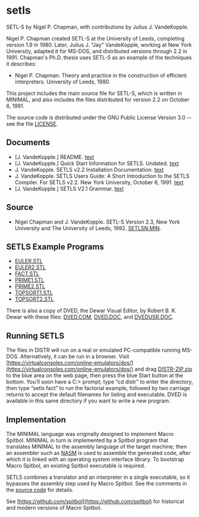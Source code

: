 # setls

SETL-S by Nigel P. Chapman, with contributions by Julius J. VandeKopple.

Nigel P. Chapman created SETL-S at the University of Leeds, completing version 1.9 in 1980. Later, Julius J. "Jay" VandeKopple, working at New York University, adapted it for MS-DOS, and distributed versions through 2.2 in 1991. Chapman's Ph.D. thesis uses SETL-S as an example of the techniques it describes:

* Nigel P. Chapman. Theory and practice in the construction of efficient interpreters. University of Leeds, 1980.

This project includes the main source file for SETL-S, which is written in MINIMAL, and also includes the files distributed for version 2.2 on October 6, 1991.

The source code is distributed under the GNU Public License Version 3.0 -- see the file [LICENSE](LICENSE).

## Documents

* [J. VandeKopple.] README. [text](DISTR/README)
* [J. VandeKopple.] Quick Start Information for SETLS. Undated. [text](DISTR/START.DOC)
* J. VandeKopple. SETLS v2.2 Installation Documentation. [text](DISTR/INSTALL.DOC)
* J. VandeKopple. SETLS Users Guide: A Short Introduction to the SETLS Compiler. For SETLS v2.2. New York University, October 6, 1991. [text](DISTR/SETLS.DOC)
* [J. VandeKopple.] SETLS V2.1 Grammar. [text](DISTR/SETLSGRM.DOC)

## Source

* Nigel Chapman and J. VandeKopple. SETL-S Version 2.3, New York University and The University of Leeds, 1992. [SETLSN.MIN](src/SETLSN.MIN).

## SETLS Example Programs

* [EULER.STL](DISTR/EULER.STL)
* [EULER2.STL](DISTR/EULER2.STL)
* [FACT.STL](DISTR/FACT.STL)
* [PRIME1.STL](DISTR/PRIME1.STL)
* [PRIME2.STL](DISTR/PRIME2.STL)
* [TOPSORT1.STL](DISTR/TOPSORT1.STL)
* [TOPSORT2.STL](DISTR/TOPSORT2.STL)

There is also a copy of DVED, the Dewar Visual Editor, by Robert B. K. Dewar with these files: [DVED.COM](DISTR/DVED.COM), [DVED.DOC](DISTR/DVED.DOC), and [DVEDUSR.DOC](DISTR/DVEDUSR.DOC).

## Running SETLS

The files in DISTR will run on a real or emulated PC-compatible running MS-DOS. Alternatively, it can be run in a browser. Visit [https://virtualconsoles.com/online-emulators/dos/](https://virtualconsoles.com/online-emulators/dos/) and drag [DISTR-ZIP.zip](RAW/DISTR.zip) to the blue area on the web page, then press the blue Start button at the bottom. You’ll soon have a C:\> prompt; type “cd distr” to enter the directory, then type “setls fact” to run the factorial example, followed by two carriage returns to accept the default filenames for listing and executable. DVED is available in this same directory if you want to write a new program.

## Implementation

The MINIMAL language was originally designed to implement Macro Spitbol. MINIMAL in turn is implemented by a Spitbol program that translates MINIMAL to the assembly language of the target machine; then an assembler such as [NASM](https://www.nasm.us) is used to assemble the generated code, after which it is linked with an operating system interface library. To bootstrap Macro Spitbol, an existing Spitbol executable is required.

SETLS combines a translator and an interpreter in a single executable, so it bypasses the assembly step used by Macro Spitbol. See the comments in the [source code](src/SETLSN.MIN) for details.

See [https://github.com/spitbol](https://github.com/spitbol) for historical and modern versions of Macro Spitbol.

